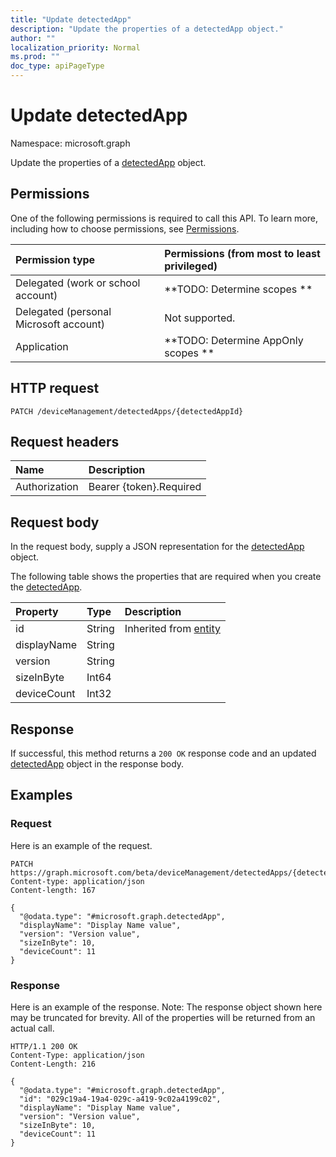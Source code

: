 ```yaml
---
title: "Update detectedApp"
description: "Update the properties of a detectedApp object."
author: ""
localization_priority: Normal
ms.prod: ""
doc_type: apiPageType
---
```


# Update detectedApp

Namespace: microsoft.graph

Update the properties of a [detectedApp](../resources/detectedapp.md) object.

## Permissions
One of the following permissions is required to call this API. To learn more, including how to choose permissions, see [Permissions](/concepts/permissions-reference.md).

|Permission type|Permissions (from most to least privileged)|
|:---|:---|
|Delegated (work or school account)|**TODO: Determine scopes **|
|Delegated (personal Microsoft account)|Not supported.|
|Application|**TODO: Determine AppOnly scopes **|

## HTTP request
<!-- {
  "blockType": "ignored"
}
-->
``` http
PATCH /deviceManagement/detectedApps/{detectedAppId}
```

## Request headers
|Name|Description|
|:---|:---|
|Authorization|Bearer {token}.Required|

## Request body
In the request body, supply a JSON representation for the [detectedApp](../resources/detectedapp.md) object.

The following table shows the properties that are required when you create the [detectedApp](../resources/detectedapp.md).

|Property|Type|Description|
|:---|:---|:---|
|id|String| Inherited from [entity](../resources/entity.md)|
|displayName|String||
|version|String||
|sizeInByte|Int64||
|deviceCount|Int32||



## Response
If successful, this method returns a `200 OK` response code and an updated [detectedApp](../resources/detectedapp.md) object in the response body.

## Examples

### Request
Here is an example of the request.
<!-- {
  "blockType": "request",
  "name": "update_detectedapp"
}
-->
``` http
PATCH https://graph.microsoft.com/beta/deviceManagement/detectedApps/{detectedAppId}
Content-type: application/json
Content-length: 167

{
  "@odata.type": "#microsoft.graph.detectedApp",
  "displayName": "Display Name value",
  "version": "Version value",
  "sizeInByte": 10,
  "deviceCount": 11
}
```

### Response
Here is an example of the response. Note: The response object shown here may be truncated for brevity. All of the properties will be returned from an actual call.
<!-- {
  "blockType": "response",
  "truncated": true
}
-->
``` http
HTTP/1.1 200 OK
Content-Type: application/json
Content-Length: 216

{
  "@odata.type": "#microsoft.graph.detectedApp",
  "id": "029c19a4-19a4-029c-a419-9c02a4199c02",
  "displayName": "Display Name value",
  "version": "Version value",
  "sizeInByte": 10,
  "deviceCount": 11
}
```

